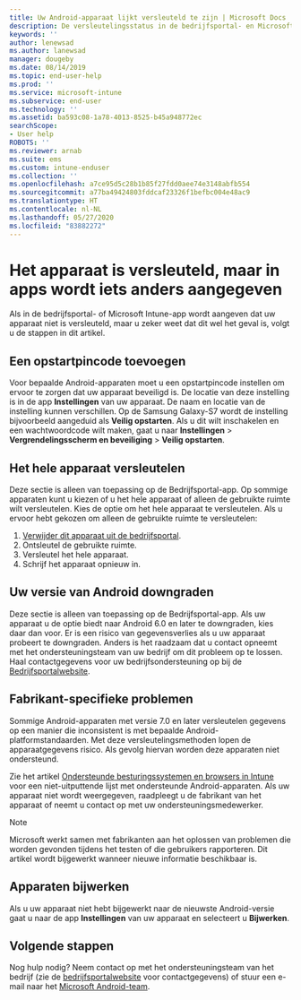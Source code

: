 ```yaml
---
title: Uw Android-apparaat lijkt versleuteld te zijn | Microsoft Docs
description: De versleutelingsstatus in de bedrijfsportal- en Microsoft Intune-app oplossen
keywords: ''
author: lenewsad
ms.author: lanewsad
manager: dougeby
ms.date: 08/14/2019
ms.topic: end-user-help
ms.prod: ''
ms.service: microsoft-intune
ms.subservice: end-user
ms.technology: ''
ms.assetid: ba593c08-1a78-4013-8525-b45a948772ec
searchScope:
- User help
ROBOTS: ''
ms.reviewer: arnab
ms.suite: ems
ms.custom: intune-enduser
ms.collection: ''
ms.openlocfilehash: a7ce95d5c28b1b85f27fdd0aee74e3148abfb554
ms.sourcegitcommit: a77ba49424803fddcaf23326f1befbc004e48ac9
ms.translationtype: HT
ms.contentlocale: nl-NL
ms.lasthandoff: 05/27/2020
ms.locfileid: "83882272"
---
```

# <a name="device-encrypted-but-apps-say-otherwise"></a>Het apparaat is versleuteld, maar in apps wordt iets anders aangegeven

Als in de bedrijfsportal- of Microsoft Intune-app wordt aangeven dat uw apparaat niet is versleuteld, maar u zeker weet dat dit wel het geval is, volgt u de stappen in dit artikel.  

## <a name="add-a-startup-pin"></a>Een opstartpincode toevoegen

Voor bepaalde Android-apparaten moet u een opstartpincode instellen om ervoor te zorgen dat uw apparaat beveiligd is. De locatie van deze instelling is in de app **Instellingen** van uw apparaat. De naam en locatie van de instelling kunnen verschillen. Op de Samsung Galaxy-S7 wordt de instelling bijvoorbeeld aangeduid als **Veilig opstarten**. Als u dit wilt inschakelen en een wachtwoordcode wilt maken, gaat u naar **Instellingen** > **Vergrendelingsscherm en beveiliging** > **Veilig opstarten**.  

## <a name="encrypt-the-entire-device"></a>Het hele apparaat versleutelen

Deze sectie is alleen van toepassing op de Bedrijfsportal-app. Op sommige apparaten kunt u kiezen of u het hele apparaat of alleen de gebruikte ruimte wilt versleutelen. Kies de optie om het hele apparaat te versleutelen. Als u ervoor hebt gekozen om alleen de gebruikte ruimte te versleutelen:

1. [Verwijder dit apparaat uit de bedrijfsportal](unenroll-your-device-from-intune-android.md).
2. Ontsleutel de gebruikte ruimte.  
3. Versleutel het hele apparaat.  
4. Schrijf het apparaat opnieuw in.  

## <a name="downgrade-your-version-of-android"></a>Uw versie van Android downgraden

Deze sectie is alleen van toepassing op de Bedrijfsportal-app. Als uw apparaat u de optie biedt naar Android 6.0 en later te downgraden, kies daar dan voor. Er is een risico van gegevensverlies als u uw apparaat probeert te downgraden. Anders is het raadzaam dat u contact opneemt met het ondersteuningsteam van uw bedrijf om dit probleem op te lossen. Haal contactgegevens voor uw bedrijfsondersteuning op bij de [Bedrijfsportalwebsite](https://go.microsoft.com/fwlink/?linkid=2010980).  

## <a name="specific-manufacturer-issues"></a>Fabrikant-specifieke problemen

Sommige Android-apparaten met versie 7.0 en later versleutelen gegevens op een manier die inconsistent is met bepaalde Android-platformstandaarden. Met deze versleutelingsmethoden lopen de apparaatgegevens risico. Als gevolg hiervan worden deze apparaten niet ondersteund.

Zie het artikel [Ondersteunde besturingssystemen en browsers in Intune](https://docs.microsoft.com/intune/fundamentals/supported-devices-browsers#supported-samsung-knox-standard-devices) voor een niet-uitputtende lijst met ondersteunde Android-apparaten. Als uw apparaat niet wordt weergegeven, raadpleegt u de fabrikant van het apparaat of neemt u contact op met uw ondersteuningsmedewerker.

> [!Note]
> Microsoft werkt samen met fabrikanten aan het oplossen van problemen die worden gevonden tijdens het testen of die gebruikers rapporteren. Dit artikel wordt bijgewerkt wanneer nieuwe informatie beschikbaar is.

## <a name="update-devices"></a>Apparaten bijwerken

Als u uw apparaat niet hebt bijgewerkt naar de nieuwste Android-versie gaat u naar de app **Instellingen** van uw apparaat en selecteert u **Bijwerken**.  

## <a name="next-steps"></a>Volgende stappen

Nog hulp nodig? Neem contact op met het ondersteuningsteam van het bedrijf (zie de [bedrijfsportalwebsite](https://go.microsoft.com/fwlink/?linkid=2010980) voor contactgegevens) of stuur een e-mail naar het <a href="mailto:wintunedroidfbk@microsoft.com?subject=I'm having trouble with enrolling my Android device&body=Describe the issue you're experiencing here.">Microsoft Android-team</a>.  
